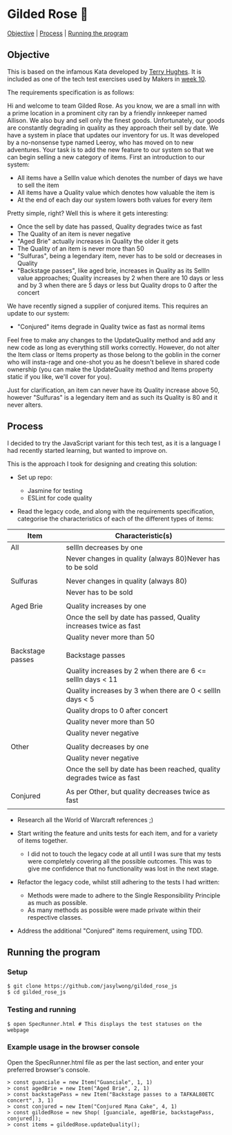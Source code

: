 # Gilded Rose 🌹 

[Objective](#Objective) | [Process](#process) | [Running the program](#running_the_program)

## Objective

This is based on the infamous Kata developed by [Terry Hughes](http://iamnotmyself.com/2011/02/13/refactor-this-the-gilded-rose-kata/).
It is included as one of the tech test exercises used by Makers in [week 10](https://github.com/makersacademy/course/tree/master/individual_challenges).

The requirements specification is as follows: 

Hi and welcome to team Gilded Rose. As you know, we are a small inn with a prime location in a
prominent city ran by a friendly innkeeper named Allison. We also buy and sell only the finest goods.
Unfortunately, our goods are constantly degrading in quality as they approach their sell by date. We
have a system in place that updates our inventory for us. It was developed by a no-nonsense type named
Leeroy, who has moved on to new adventures. Your task is to add the new feature to our system so that
we can begin selling a new category of items. First an introduction to our system:

- All items have a SellIn value which denotes the number of days we have to sell the item
- All items have a Quality value which denotes how valuable the item is
- At the end of each day our system lowers both values for every item

Pretty simple, right? Well this is where it gets interesting:

- Once the sell by date has passed, Quality degrades twice as fast
- The Quality of an item is never negative
- "Aged Brie" actually increases in Quality the older it gets
- The Quality of an item is never more than 50
- "Sulfuras", being a legendary item, never has to be sold or decreases in Quality
- "Backstage passes", like aged brie, increases in Quality as its SellIn value approaches;
	Quality increases by 2 when there are 10 days or less and by 3 when there are 5 days or less but
	Quality drops to 0 after the concert

We have recently signed a supplier of conjured items. This requires an update to our system:

- "Conjured" items degrade in Quality twice as fast as normal items

Feel free to make any changes to the UpdateQuality method and add any new code as long as everything
still works correctly. However, do not alter the Item class or Items property as those belong to the
goblin in the corner who will insta-rage and one-shot you as he doesn't believe in shared code
ownership (you can make the UpdateQuality method and Items property static if you like, we'll cover
for you).

Just for clarification, an item can never have its Quality increase above 50, however "Sulfuras" is a
legendary item and as such its Quality is 80 and it never alters.

## Process

I decided to try the JavaScript variant for this tech test, as it is a language I had recently started learning,
but wanted to improve on.

This is the approach I took for designing and creating this solution:

- Set up repo:
  	- Jasmine for testing
	- ESLint for code quality

- Read the legacy code, and along with the requirements specification, categorise the
characteristics of each of the different types of items:

| Item  | Characteristic(s) |
| ------------- | ------------- |
| All  | sellIn decreases by one  |
|  | Never changes in quality (always 80)Never has to be sold |
| | |
| Sulfuras | Never changes in quality (always 80) |
|  | Never has to be sold |
| | |
| Aged Brie | Quality increases by one|
| | Once the sell by date has passed, Quality increases twice as fast |
| | Quality never more than 50 |
| | |
| Backstage passes | Backstage passes | Quality increases by 1 when there are 11 <= sellIn days
| | Quality increases by 2 when there are 6 <= sellIn days < 11
| | Quality increases by 3 when there are 0 < sellIn days < 5
| | Quality drops to 0 after concert
| | Quality never more than 50
| | Quality never negative|
| | |
| Other | Quality decreases by one |
| | Quality never negative |
| | Once the sell by date has been reached, quality degrades twice as fast |
| | |
| Conjured| As per Other, but quality decreases twice as fast |
| | |

- Research all the World of Warcraft references ;)

- Start writing the feature and units tests for each item, and for a variety of items together.
	- I did not to touch the legacy code at all until I was sure
	that my tests were completely covering all the possible outcomes. This was to give me
	confidence that no functionality was lost in the next stage.

- Refactor the legacy code, whilst still adhering to the tests I had written:
    - Methods were made to adhere to the Single Responsibility Principle as much as possible.
  - As many methods as possible were made private within their respective classes.

- Address the additional "Conjured" items requirement, using TDD.

## <a name="running_the_program">Running the program</a>

### Setup
```
$ git clone https://github.com/jasylwong/gilded_rose_js
$ cd gilded_rose_js
```

### Testing and running
```
$ open SpecRunner.html # This displays the test statuses on the webpage
```

### Example usage in the browser console

Open the SpecRunner.html file as per the last section, and enter your preferred browser's console.

```
> const guanciale = new Item("Guanciale", 1, 1) 
> const agedBrie = new Item("Aged Brie", 2, 1) 
> const backstagePass = new Item("Backstage passes to a TAFKAL80ETC concert", 3, 1) 
> const conjured = new Item("Conjured Mana Cake", 4, 1) 
> const gildedRose = new Shop( [guanciale, agedBrie, backstagePass, conjured]);
> const items = gildedRose.updateQuality();
```
